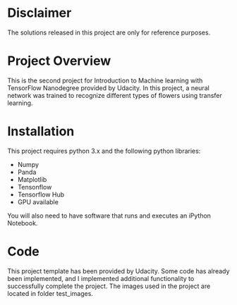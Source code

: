 # Disclaimer
The solutions released in this project are only for reference purposes.

# Project Overview
This is the second project for Introduction to Machine learning with TensorFlow Nanodegree provided by Udacity. In this project, a neural network was trained to recognize different types of flowers using transfer learning.


# Installation
This project requires python 3.x and the following python libraries:
* Numpy
* Panda
* Matplotlib
* Tensonflow
* Tensorflow Hub
* GPU available

You will also need to have software that runs and executes an iPython Notebook.


# Code 
This project template has been provided by Udacity. Some code has already been implemented, and I implemented additional functionality to successfully complete the project. The images used in the project are located in folder test_images.

